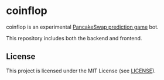 # coinflop

coinflop is an experimental [PancakeSwap prediction game][pcs-game] bot.

[pcs-game]: https://pancakeswap.finance/prediction

This repository includes both the backend and frontend.

## License

This project is licensed under the MIT License (see [LICENSE](LICENSE)).
